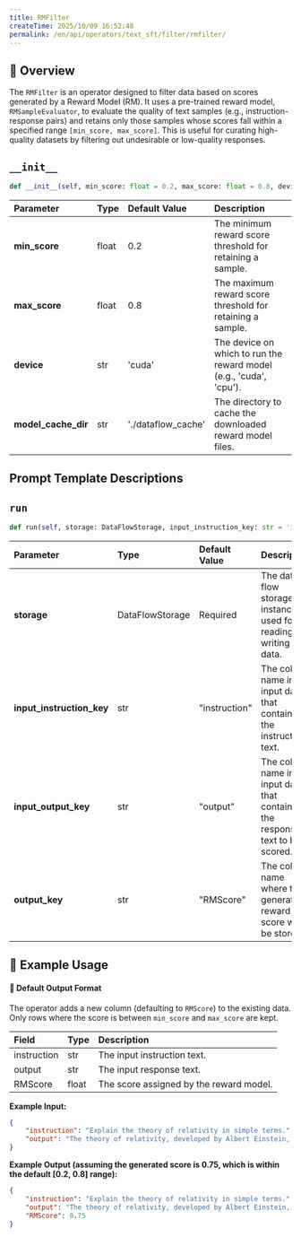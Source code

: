 ```yaml
---
title: RMFilter
createTime: 2025/10/09 16:52:48
permalink: /en/api/operators/text_sft/filter/rmfilter/
---
```


## 📘 Overview

The `RMFilter` is an operator designed to filter data based on scores generated by a Reward Model (RM). It uses a pre-trained reward model, `RMSampleEvaluator`, to evaluate the quality of text samples (e.g., instruction-response pairs) and retains only those samples whose scores fall within a specified range `[min_score, max_score]`. This is useful for curating high-quality datasets by filtering out undesirable or low-quality responses.

## `__init__`

```python
def __init__(self, min_score: float = 0.2, max_score: float = 0.8, device='cuda', model_cache_dir='./dataflow_cache'):
```

| Parameter | Type | Default Value | Description |
| :--- | :--- | :--- | :--- |
| **min_score** | float | 0.2 | The minimum reward score threshold for retaining a sample. |
| **max_score** | float | 0.8 | The maximum reward score threshold for retaining a sample. |
| **device** | str | 'cuda' | The device on which to run the reward model (e.g., 'cuda', 'cpu'). |
| **model_cache_dir** | str | './dataflow_cache' | The directory to cache the downloaded reward model files. |

## Prompt Template Descriptions

## `run`

```python
def run(self, storage: DataFlowStorage, input_instruction_key: str = 'instruction', input_output_key: str = 'output', output_key: str = 'RMScore'):
```

| Parameter | Type | Default Value | Description |
| :--- | :--- | :--- | :--- |
| **storage** | DataFlowStorage | Required | The data flow storage instance used for reading and writing data. |
| **input_instruction_key** | str | "instruction" | The column name in the input data that contains the instruction text. |
| **input_output_key** | str | "output" | The column name in the input data that contains the response text to be scored. |
| **output_key**| str | "RMScore" | The column name where the generated reward score will be stored. |

## 🧠 Example Usage

#### 🧾 Default Output Format
The operator adds a new column (defaulting to `RMScore`) to the existing data. Only rows where the score is between `min_score` and `max_score` are kept.

| Field | Type | Description |
| :--- | :--- | :--- |
| instruction | str | The input instruction text. |
| output | str | The input response text. |
| RMScore | float | The score assigned by the reward model. |

**Example Input:**
```json
{
    "instruction": "Explain the theory of relativity in simple terms.",
    "output": "The theory of relativity, developed by Albert Einstein, is a cornerstone of modern physics. It has two main components: special relativity and general relativity. Special relativity deals with the relationship between space and time for objects moving at constant speeds. One of its most famous consequences is the equation E=mc^2, which shows that mass and energy are interchangeable. General relativity is a theory of gravitation, proposing that massive objects cause a distortion in space-time, which is felt as gravity."
}
```

**Example Output (assuming the generated score is 0.75, which is within the default [0.2, 0.8] range):**
```json
{
    "instruction": "Explain the theory of relativity in simple terms.",
    "output": "The theory of relativity, developed by Albert Einstein, is a cornerstone of modern physics. It has two main components: special relativity and general relativity. Special relativity deals with the relationship between space and time for objects moving at constant speeds. One of its most famous consequences is the equation E=mc^2, which shows that mass and energy are interchangeable. General relativity is a theory of gravitation, proposing that massive objects cause a distortion in space-time, which is felt as gravity.",
    "RMScore": 0.75
}
```
